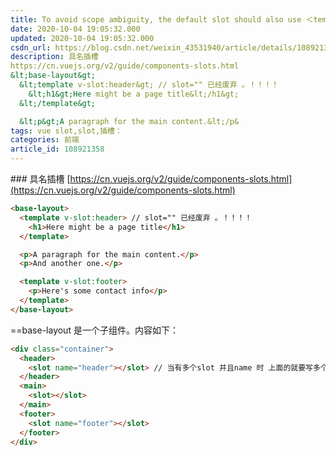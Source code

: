 ```yaml
---
title: To avoid scope ambiguity, the default slot should also use ＜template＞ syntax when there are other na
date: 2020-10-04 19:05:32.000
updated: 2020-10-04 19:05:32.000
csdn_url: https://blog.csdn.net/weixin_43531940/article/details/108921358
description: 具名插槽
https://cn.vuejs.org/v2/guide/components-slots.html
&lt;base-layout&gt;
  &lt;template v-slot:header&gt; // slot="" 已经废弃 。！！！！
    &lt;h1&gt;Here might be a page title&lt;/h1&gt;
  &lt;/template&gt;

  &lt;p&gt;A paragraph for the main content.&lt;/p&
tags: vue slot,slot,插槽：
categories: 前端
article_id: 108921358
---
```

﻿### 具名插槽
[https://cn.vuejs.org/v2/guide/components-slots.html](https://cn.vuejs.org/v2/guide/components-slots.html)

```html
<base-layout>
  <template v-slot:header> // slot="" 已经废弃 。！！！！
    <h1>Here might be a page title</h1>
  </template>

  <p>A paragraph for the main content.</p>
  <p>And another one.</p>

  <template v-slot:footer>
    <p>Here's some contact info</p>
  </template>
</base-layout>
```
==base-layout 是一个子组件。内容如下：

```html
<div class="container">
  <header>
    <slot name="header"></slot> // 当有多个slot 并且name 时 上面的就要写多个tempelte 了
  </header>
  <main>
    <slot></slot>
  </main>
  <footer>
    <slot name="footer"></slot>
  </footer>
</div>
```

